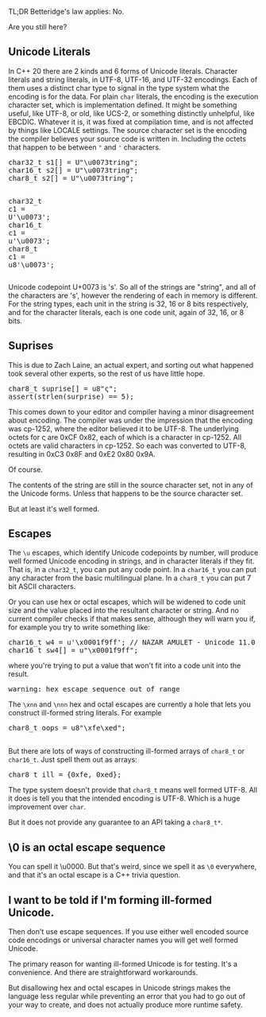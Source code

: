 <html><body><p>TL;DR Betteridge's law applies: No. 

 Are you still here? 

</p><div id="outline-container-org399ca07" class="outline-2">
<h2 id="org399ca07">Unicode Literals</h2>
<div class="outline-text-2" id="text-org399ca07">
 In C++ 20 there are 2 kinds and 6 forms of Unicode literals. Character literals and string literals, in UTF-8, UTF-16, and UTF-32 encodings. Each of them uses a distinct char type to signal in the type system what the encoding is for the data. For plain <code>char</code> literals, the encoding is the execution character set, which is implementation defined. It might be something useful, like UTF-8, or old, like UCS-2, or something distinctly unhelpful, like EBCDIC. Whatever it is, it was fixed at compilation time, and is not affected by things like LOCALE settings. The source character set is the encoding the compiler believes your source code is written in. Including the octets that happen to be between <code>"</code> and <code>'</code> characters. 

<div class="org-src-container">
<pre class="src src-C++"><span class="org-type">char32_t</span> <span class="org-variable-name">s1</span>[] = <span class="org-constant">U</span><span class="org-string">"\u0073tring"</span>;
<span class="org-type">char16_t</span> <span class="org-variable-name">s2</span>[] = <span class="org-constant">U</span><span class="org-string">"\u0073tring"</span>;
<span class="org-type">char8_t</span> <span class="org-variable-name">s2</span>[] = <span class="org-constant">U</span><span class="org-string">"\u0073tring"</span>;

<span class="org-type">char32_t</span> <span class="org-variable-name">c1</span> = U<span class="org-warning">'</span>\u0073<span class="org-warning">'</span>;
<span class="org-type">char16_t</span> <span class="org-variable-name">c1</span> = u<span class="org-warning">'</span>\u0073<span class="org-warning">'</span>;
<span class="org-type">char8_t</span> <span class="org-variable-name">c1</span> = u8<span class="org-warning">'</span>\u0073<span class="org-warning">'</span>;
</pre>
</div>

 Unicode codepoint U+0073 is 's'. So all of the strings are "string", and all of the characters are 's', however the rendering of each in memory is different. For the string types, each unit in the string is 32, 16 or 8 bits respectively, and for the character literals, each is one code unit, again of 32, 16, or 8 bits. 
</div>
</div>

<div id="outline-container-org636cf76" class="outline-2">
<h2 id="org636cf76">Suprises</h2>
<div class="outline-text-2" id="text-org636cf76">
 This is due to Zach Laine, an actual expert, and sorting out what happened took several other experts, so the rest of us have little hope. 

<div class="org-src-container">
<pre class="src src-C++"><span class="org-type">char8_t</span> <span class="org-variable-name">suprise</span>[] = <span class="org-constant">u8</span><span class="org-string">"ς"</span>;
assert(strlen(surprise) == 5);
</pre>
</div>

 This comes down to your editor and compiler having a minor disagreement about encoding. The compiler was under the impression that the encoding was cp-1252, where the editor believed it to be UTF-8. The underlying octets for ς are 0xCF 0x82, each of which is a character in cp-1252. All octets are valid characters in cp-1252. So each was converted to UTF-8, resulting in 0xC3 0x8F and 0xE2 0x80 0x9A. 

 Of course. 

 The contents of the string are still in the source character set, not in any of the Unicode forms. Unless that happens to be the source character set. 

 But at least it's well formed. 
</div>
</div>

<div id="outline-container-orgfe5e3b6" class="outline-2">
<h2 id="orgfe5e3b6">Escapes</h2>
<div class="outline-text-2" id="text-orgfe5e3b6">
 The <code>\u</code> escapes, which identify Unicode codepoints by number, will produce well formed Unicode encoding in strings, and in character literals if they fit. That is, in a <code>char32_t</code>, you can put any code point. In a <code>char16_t</code> you can put any character from the basic multilingual plane. In a <code>char8_t</code> you can put 7 bit ASCII characters. 

 Or you can use hex or octal escapes, which will be widened to code unit size and the value placed into the resultant character or string. And no current compiler checks if that makes sense, although they will warn you if, for example you try to write something like: 

<div class="org-src-container">
<pre class="src src-C++"><span class="org-type">char16_t</span> <span class="org-variable-name">w4</span> = u<span class="org-warning">'</span>\x0001f9ff<span class="org-warning">'</span>; <span class="org-comment-delimiter">// </span><span class="org-comment">NAZAR AMULET - Unicode 11.0 (June 2018)</span>
<span class="org-type">char16_t</span> <span class="org-variable-name">sw4</span>[] = <span class="org-constant">u</span><span class="org-string">"\x0001f9ff"</span>;
</pre>
</div>

 where you're trying to put a value that won't fit into a code unit into the result. 

<pre class="example">
warning: hex escape sequence out of range
</pre>

 The <code>\xnn</code> and <code>\nnn</code> hex and octal escapes are currently a hole that lets you construct ill-formed string literals. For example 

<div class="org-src-container">
<pre class="src src-C++"><span class="org-type">char8_t</span> <span class="org-variable-name">oops</span> = <span class="org-constant">u8</span><span class="org-string">"\xfe\xed"</span>;

</pre>
</div>

 But there are lots of ways of constructing ill-formed arrays of <code>char8_t</code> or <code>char16_t</code>. Just spell them out as arrays: 

<div class="org-src-container">
<pre class="src src-C++"><span class="org-type">char8_t</span> <span class="org-variable-name">ill</span> = {<span class="org-keyword">0x</span><span class="org-constant">fe</span>, <span class="org-keyword">0x</span><span class="org-constant">ed</span>};
</pre>
</div>

 The type system doesn't provide that <code>char8_t</code> means well formed UTF-8. All it does is tell you that the intended encoding is UTF-8. Which is a huge improvement over <code>char</code>. 

 But it does not provide any guarantee to an API taking a <code>char8_t*</code>. 
</div>
</div>

<div id="outline-container-org3e19119" class="outline-2">
<h2 id="org3e19119">\0 is an octal escape sequence</h2>
<div class="outline-text-2" id="text-org3e19119">
 You can spell it \u0000. But that's weird, since we spell it as <code>\0</code> everywhere, and that it's an octal escape is a C++ trivia question. 
</div>
</div>

<div id="outline-container-org07823cd" class="outline-2">
<h2 id="org07823cd">I want to be told if I'm forming ill-formed Unicode.</h2>
<div class="outline-text-2" id="text-org07823cd">
 Then don't use escape sequences. If you use either well encoded source code encodings or universal character names you will get well formed Unicode. 

 The primary reason for wanting ill-formed Unicode is for testing. It's a convenience. And there are straightforward workarounds. 

 But disallowing hex and octal escapes in Unicode strings makes the language less regular while preventing an error that you had to go out of your way to create, and does not actually produce more runtime safety. 
</div>
</div></body></html>